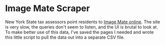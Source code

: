 # Image Mate Scraper

New York State tax assessors point residents to [Image Mate online](https://cityofglensfalls.sdgnys.com/index.aspx).
The site is very slow, the queries don't seem to listen, and the UI is brutal to look at.
To make better use of this data, I've saved the pages I needed and wrote
this little script to pull the data out into a separate CSV file.

